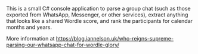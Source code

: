 This is a small C# console application to parse a group chat (such as those exported from WhatsApp, Messenger, or other services), extract anything that looks like a shared Wordle score, and rank the participants for calendar months and years.

More information at https://blog.iannelson.uk/who-reigns-supreme-parsing-our-whatsapp-chat-for-wordle-glory/
